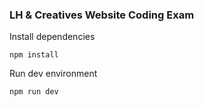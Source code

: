 ### LH & Creatives Website Coding Exam

Install dependencies
```
npm install
```

Run dev environment
```
npm run dev
```
